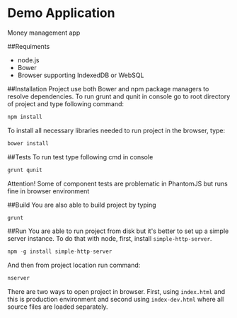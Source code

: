 Demo Application
=============
Money management app

##Requiments
* node.js
* Bower
* Browser supporting IndexedDB or WebSQL

##Installation
Project use both Bower and npm package managers to resolve dependencies.
To run grunt and qunit in console go to root directory of project and type following command:
```javascript
npm install
```
To install all necessary libraries needed to run project in the browser, type:
```javascript
bower install
```

##Tests
To run test type following cmd in console
```javascript
grunt qunit
```
Attention! Some of component tests are problematic in PhantomJS but runs fine in browser environment

##Build
You are also able to build project by typing
```javascript
grunt
```

##Run
You are able to run project from disk but it's better to set up a simple server instance. To do that with node, first, install  `simple-http-server`.
```javascript
npm -g install simple-http-server
```
And then from project location run command:
```javascript
nserver
```
There are two ways to open project in browser. First, using `index.html` and this is production environment and
second using `index-dev.html` where all source files are loaded separately.
